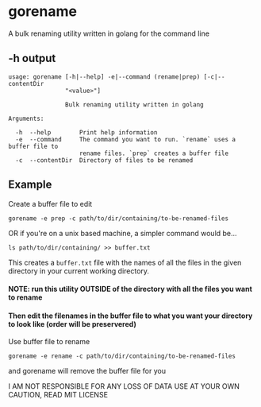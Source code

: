 # gorename
A bulk renaming utility written in golang for the command line

## -h output
```
usage: gorename [-h|--help] -e|--command (rename|prep) [-c|--contentDir
                "<value>"]

                Bulk renaming utility written in golang

Arguments:

  -h  --help        Print help information
  -e  --command     The command you want to run. `rename` uses a buffer file to
                    rename files. `prep` creates a buffer file
  -c  --contentDir  Directory of files to be renamed

```
## Example
Create a buffer file to edit
```
gorename -e prep -c path/to/dir/containing/to-be-renamed-files
```
OR if you're on a unix based machine, a simpler command would be...
```
ls path/to/dir/containing/ >> buffer.txt
```
This creates a `buffer.txt` file with the names of all the files in the given directory in your current working directory. 

#### NOTE: run this utility OUTSIDE of the directory with all the files you want to rename

#### Then edit the filenames in the buffer file to what you want your directory to look like (order will be preservered)

Use buffer file to rename 
```
gorename -e rename -c path/to/dir/containing/to-be-renamed-files
```
and gorename will remove the buffer file for you

I AM NOT RESPONSIBLE FOR ANY LOSS OF DATA USE AT YOUR OWN CAUTION, READ MIT LICENSE